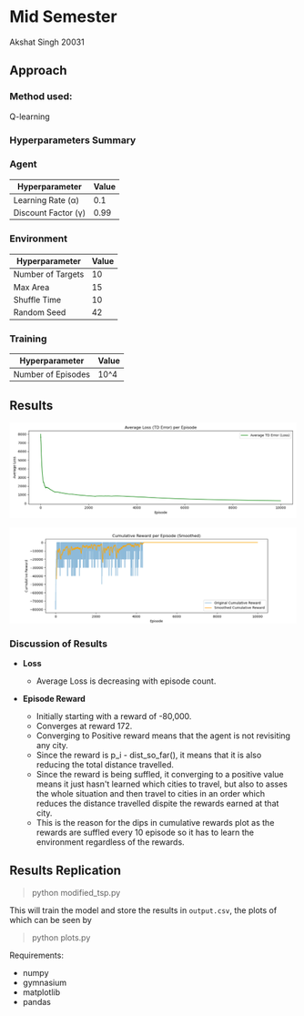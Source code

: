 # Mid Semester 
Akshat Singh 20031

## Approach

### Method used: 
Q-learning

### Hyperparameters Summary

### Agent

| Hyperparameter | Value |
|----------------|-------|
| Learning Rate (α) | 0.1 |
| Discount Factor (γ) | 0.99 |


### Environment

| Hyperparameter | Value |
|----------------|-------|
| Number of Targets | 10 |
| Max Area | 15 |
| Shuffle Time | 10 |
| Random Seed | 42 |

### Training

| Hyperparameter | Value |
|----------------|-------|
| Number of Episodes | 10^4 |

## Results


![Average_Loss](Average_Loss.png)

![Cumulative_Reward](Cumulative_Rewards.png)

### Discussion of Results

- **Loss** 
    - Average Loss is decreasing with episode count.

- **Episode Reward** 
    - Initially starting with a reward of -80,000. 
    - Converges at reward 172.
    - Converging to Positive reward means that the agent is not revisiting any city.
    - Since the reward is p_i  - dist_so_far(), it means that it is also reducing the total distance travelled.
    - Since the reward is being suffled, it converging to a positive value means it just hasn't learned which cities to travel, but also to asses the whole situation and then travel to cities in an order which reduces the distance travelled dispite the rewards earned at that city.
    - This is the reason for the dips in cumulative rewards plot as the rewards are suffled every 10 episode so it has to learn the environment regardless of the rewards.


## Results Replication
>python modified_tsp.py

This will train the model and store the results in ```output.csv```, the plots of which can be seen by 
>python plots.py

Requirements:
- numpy
- gymnasium
- matplotlib
- pandas

